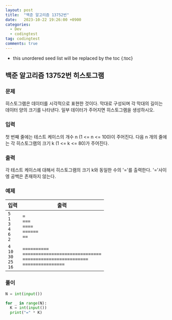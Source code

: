 ```yaml
---
layout: post
title:  "백준 알고리즘 13752번"
date:   2023-10-22 19:26:00 +0900
categories:
  - Dev
  - codingtest
tag: codingtest
comments: true
---
```


* this unordered seed list will be replaced by the toc
{:toc}

## 백준 알고리즘 13752번 히스토그램

### 문제

히스토그램은 데이터를 시각적으로 표현한 것이다. 막대로 구성되며 각 막대의 길이는 데이터 양의 크기를 나타낸다. 일부 데이터가 주어지면 히스토그램을 생성하시오.

### 입력

첫 번째 줄에는 테스트 케이스의 개수 n (1 <= n <= 100)이 주어진다. 다음 n 개의 줄에는 각 히스토그램의 크기 k (1 <= k <= 80)가 주어진다.

### 출력

각 테스트 케이스에 대해서 히스토그램의 크기 k와 동일한 수의 '='를 출력한다. '='사이엥 공백은 존재하지 않는다.

### 예제

| 입력 | 출력 |
| --- | --- |
| `5` <br/> `1` <br/> `3` <br/> `4` <br/> `6` <br/> `2` | `=` <br/> `===` <br/> `====` <br/> `======` <br/> `==` |
| `4` <br/> `10` <br/> `30` <br/> `25` <br/> `16` | `==========` <br/> `==============================` <br/> `=========================` <br/> `================` |

### 풀이

```py
N = int(input())

for _ in range(N):
  K = int(input())
  print("=" * K)
```